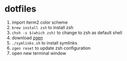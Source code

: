 # dotfiles

1. import iterm2 color scheme
2. ``brew install zsh`` to install zsh
3. ``chsh -s $(which zsh)`` to change to zsh as default shell
4. download <a href="https://github.com/tarjoilija/zgen">zgen</a>
5. ``./symlinks.sh`` to install symlinks
6. ``zgen reset`` to update zsh configuration
7. open new terminal window
